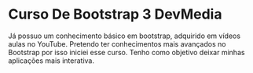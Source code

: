 # Curso De Bootstrap 3 DevMedia
Já possuo um conhecimento básico em bootstrap, adquirido em vídeos aulas no YouTube. Pretendo ter conhecimentos mais avançados no Bootstrap por isso iniciei esse curso.
Tenho como objetivo deixar minhas aplicações mais interativa. 
